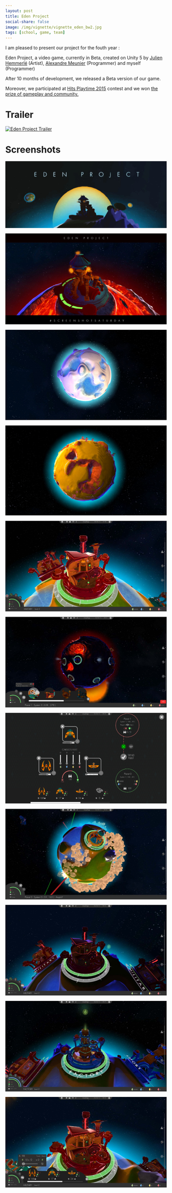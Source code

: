 ```yaml
---
layout: post
title: Eden Project
social-share: false
image: /img/vignette/vignette_eden_bw2.jpg
tags: [school, game, team]
---
```



I am pleased to present our project for the fouth year :

Eden Project, a video game, currently in Beta, created on Unity 5 by [Julien Hemmerlé](http://www.niouhop.com/) (Artist), [Alexandre Meunier](http://alexandremeunier.com/) (Programmer) and myself (Programmer)

After 10 months of development, we released a Beta version of our game.

Moreover, we participated at [Hits Playtime 2015](https://www.hitsplaytime.fr/) contest and we won [the prize of gameplay and community.](https://hitsplaytime.tumblr.com/post/137675303415/eden-project-prix-de-la-communaut%C3%A9-et-du-gameplay)

# Trailer

[![Eden Project Trailer](https://i.ibb.co/hWmsGFV/https-i-ytimg-com-vi-mw-Ewo-ND5oik-maxresdefault.jpg)](https://www.youtube.com/watch?v=mwEwoND5oik "Eden Project Trailer")

# Screenshots

![Eden Project 1](/img/eden_project_1.jpg)

![Eden Project 2](/img/eden_project_2.jpg)

![Eden Project 3](/img/eden_project_3.jpg)

![Eden Project 4](/img/eden_project_4.jpg)

![Eden Project 5](/img/eden_project_5.jpg)

![Eden Project 6](/img/eden_project_6.jpg)

![Eden Project 7](/img/eden_project_7.jpg)

![Eden Project 8](/img/eden_project_8.jpg)

![Eden Project 9](/img/eden_project_9.jpg)

![Eden Project 10](/img/eden_project_10.jpg)

![Eden Project 11](/img/eden_project_11.jpg)